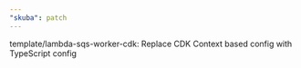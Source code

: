 ```yaml
---
"skuba": patch
---
```


template/lambda-sqs-worker-cdk: Replace CDK Context based config with TypeScript config
